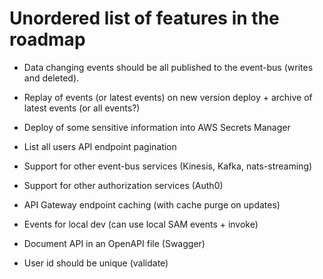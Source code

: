 # Unordered list of features in the roadmap

-   Data changing events should be all published to the event-bus (writes and deleted).

-   Replay of events (or latest events) on new version deploy + archive of latest events (or all events?)
-   Deploy of some sensitive information into AWS Secrets Manager
-   List all users API endpoint pagination
-   Support for other event-bus services (Kinesis, Kafka, nats-streaming)
-   Support for other authorization services (Auth0)
-   API Gateway endpoint caching (with cache purge on updates)
-   Events for local dev (can use local SAM events + invoke)
-   Document API in an OpenAPI file (Swagger)
-   User id should be unique (validate)
